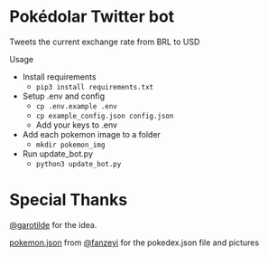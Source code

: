# Pokédolar Twitter bot

Tweets the current exchange rate from BRL to USD

Usage
 - Install requirements
    - `pip3 install requirements.txt`
 - Setup .env and config
    - `cp .env.example .env`
    - `cp example_config.json config.json`
    - Add your keys to .env
 - Add each pokemon image to a folder
    - `mkdir pokemon_img`
 - Run update_bot.py
    - `python3 update_bot.py`


# Special Thanks
[@garotilde](https://twitter.com/garotilde) for the idea.

[pokemon.json](https://github.com/fanzeyi/pokemon.json) from [@fanzeyi](https://github.com/fanzeyi) for the pokedex.json file and pictures
